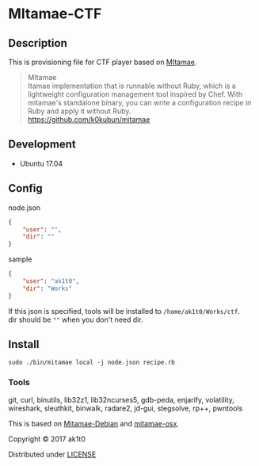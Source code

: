 # MItamae-CTF

## Description
This is provisioning file for CTF player based on [MItamae](https://github.com/k0kubun/mitamae).

> MItamae  
> Itamae implementation that is runnable without Ruby, which is a lightweight configuration management tool inspired by Chef. 
> With mitamae's standalone binary, you can write a configuration recipe in Ruby and apply it without Ruby.  
> https://github.com/k0kubun/mitamae

## Development
- Ubuntu 17.04

## Config
node.json
```json
{
    "user": "",
    "dir": ""
}

```
sample
```json
{
    "user": "ak1t0",
    "dir": "Works"
}
```

If this json is specified, tools will be installed to `/home/ak1t0/Works/ctf`.  
dir should be `""` when you don't need dir.


## Install
`sudo ./bin/mitamae local -j node.json recipe.rb`

### Tools
git, curl, binutils, lib32z1, lib32ncurses5, gdb-peda, enjarify, volatility, wireshark, sleuthkit, binwalk, radare2, jd-gui, stegsolve, rp++, pwntools

This is based on [Mitamae-Debian](https://github.com/taroooyan/mitamae-debian) and [mitamae-osx](https://github.com/upamune/mitamae-osx).


Copyright © 2017 ak1t0

Distributed under [LICENSE](https://github.com/ak1t0/Mitamae-CTF/blob/master/LICENSE)
